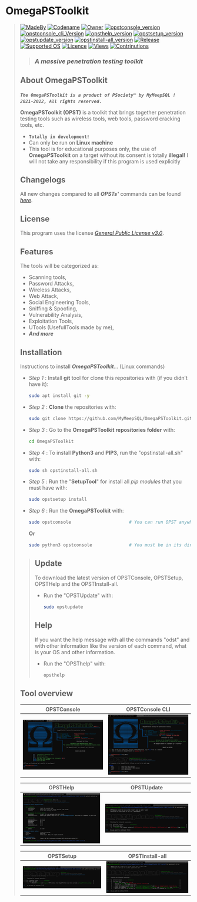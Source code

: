# **OmegaPSToolkit**
> [![MadeBy](https://img.shields.io/badge/Made%20by-Thomas%20Pellissier-informational?style=flat-square)](https://github.com/MyMeepSQL)
[![Codename](https://img.shields.io/badge/Codename-MyMeepSQL-informational?style=flat-square)](https://github.com/MyMeepSQL)
[![Owner](https://img.shields.io/badge/Owner-©%20PSociety™-informational?style=flat-square)](https://github.com/MyMeepSQL)
[![opstconsole_version](https://img.shields.io/badge/opstconsole%20version-v0.0.1.3-brightgreen?style=flat-square)](https://github.com/MyMeepSQL/OmegaPSToolkit/blob/main/CHANGLOG.md)
[![opstconsole_cli_Version](https://img.shields.io/badge/opstconsole_CLI%20Version%20[BETA]-v0.0.0.9-red?style=flat-square)](https://github.com/MyMeepSQL/OmegaPSToolkit/blob/main/CHANGLOG.md)
[![opsthelp_version](https://img.shields.io/badge/opsthelp%20version-v1.4-success?style=flat-square)](https://github.com/MyMeepSQL/OmegaPSToolkit/blob/main/CHANGLOG.md)
[![opstsetup_version](https://img.shields.io/badge/opstsetup%20version-v2.6-success?style=flat-square)](https://github.com/MyMeepSQL/OmegaPSToolkit/blob/main/CHANGLOG.md)
[![opstupdate_version](https://img.shields.io/badge/opstupdate%20version-v2.2-success?style=flat-square)](https://github.com/MyMeepSQL/OmegaPSToolkit/blob/main/CHANGLOG.md)
[![opstinstall-all_version](https://img.shields.io/badge/opstinstall%20version-v1.8-success?style=flat-square)](https://github.com/MyMeepSQL/OmegaPSToolkit/blob/main/CHANGLOG.md)
[![Release](https://img.shields.io/badge/Release-In%20Development-yellow?style=flat-square)]()
[![Supported OS](https://img.shields.io/badge/Supported%20OS-Linux-brightgreen?style=flat-square)]()
[![Licence](https://img.shields.io/badge/License-GNU%20GPL--3.0-important?style=flat-square)](https://github.com/MyMeepSQL/OmegaPSToolkit/blob/main/LICENSE)
[![Views](https://hits.dwyl.com/MyMeepSQL/OmegaPSToolkit.svg?style=flat-square)](http://hits.dwyl.com/MyMeepSQL/OmegaPSToolkit)
[![Contrinutions](https://img.shields.io/badge/Contributions-Open%20!-yellow?style=flat-square)]()
> > ### _**A massive penetration testing toolkit**_
> 
> ## **About OmegaPSToolkit**
> _**`The OmegaPSToolkit is a product of PSociety™ by MyMeepSQL ! 2021-2022, All rights reserved.`**_
>
>  **OmegaPSToolkit (OPST)** is a toolkit that brings together penetration testing tools such as wireless tools, web tools, password cracking tools, etc.
> * **`Totally in development!`**
> * Can only be run on **Linux machine**
> * This tool is for educational purposes only, the use of **OmegaPSToolkit** on a target without its consent is totally **illegal!** I will not take any responsibility if this program is used explicitly
> 
> ## **Changelogs**
> All new changes compared to all _**OPSTs'**_ commands can be found _[here](https://github.com/MyMeepSQL/OmegaPSToolkit/blob/main/CHANGLOG.md)_.
>  ## License 
> This program uses the license _[General Public License v3.0](https://github.com/MyMeepSQL/OmegaPSToolkit/blob/main/LICENSE)_.
> ## **Features**
> The tools will be categorized as:
>  * Scanning tools,
>  * Password Attacks,
>  * Wireless Attacks,
>  * Web Attack,
>  * Social Engineering Tools,
>  * Sniffing & Spoofing,
>  * Vulnerability Analysis,
>  * Exploitation Tools,
>  * UTools (UsefullTools made by me),
>  * _**And more**_
> 
> ## **Installation**
> Instructions to install ***OmegaPSToolkit***... (Linux commands)
> 
> * _Step 1_ : Install **git** tool for clone this repositories with (if you didn’t have it):
>   ```bash
>   sudo apt install git -y
>   ```
> * _Step 2_ : **Clone** the repositories with:
>   ```bash
>   sudo git clone https://github.com/MyMeepSQL/OmegaPSToolkit.git
>   ```
> * _Step 3_ : Go to the **OmegaPSToolkit repositories folder** with:
>   ```bash
>   cd OmegaPSToolkit
>   ```
> * _Step 4_ : To install **Python3** and **PIP3**, run the "opstinstall-all.sh" with:
>   ```bash
>   sudo sh opstinstall-all.sh
>   ```
> * _Step 5_ : Run the "**SetupTool**" for install all _pip modules_ that you must have with:
>   ```bash
>   sudo opstsetup install
>   ```
> * _Step 6_ : Run the **OmegaPSToolkit** with:
>   ```bash
>   sudo opstconsole                      # You can run OPST anywhere (tell me if a problem appears) 
>   ```
>   **Or**
>   ```bash
>   sudo python3 opstconsole              # You must be in its directory to run OPST like this (/usr/share/OmegaPSToolkit/)
>   ``` 
>>## **Update**
>>To download the latest version of OPSTConsole, OPSTSetup, OPSTHelp and the OPSTInstall-all.
>>* Run the "OPSTUpdate" with:
>>   ```bash
>>   sudo opstupdate
>>   ```
>>## **Help**
>>If you want the help message with all the commands "odst" and with other information like the version of each command, what is your OS and other information.
>>* Run the "OPSThelp" with:
>>   ```bash
>>   opsthelp
>>   ```
>
> ## Tool overview
> |  OPSTConsole  |  OPSTConsole CLI  |
> | ------------- | ----------------- |
> | ![opstconsole](https://github.com/MyMeepSQL/OmegaPSToolkit/blob/main/Screens/opstconsole_main_page.png) | ![opstconsole_cli](https://github.com/MyMeepSQL/OmegaPSToolkit/blob/main/Screens/opstconsole_cli.png)
>
> |   OPSTHelp    |     OPSTUpdate    |
> | ------------- | ----------------- |
> | ![opsthelp](https://github.com/MyMeepSQL/OmegaPSToolkit/blob/main/Screens/opsthelp.png) | ![opstupdate](https://github.com/MyMeepSQL/OmegaPSToolkit/blob/main/Screens/opstupdate.png)
>
> |   OPSTSetup   |     OPSTInstall-all    |
> | ------------- | ---------------------- |
> | ![opsthelp](https://github.com/MyMeepSQL/OmegaPSToolkit/blob/main/Screens/opstsetup.png) | ![opstupdate](https://github.com/MyMeepSQL/OmegaPSToolkit/blob/main/Screens/opstinstall-all.png)
